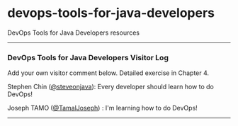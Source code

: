 # devops-tools-for-java-developers
DevOps Tools for Java Developers resources

---

### DevOps Tools for Java Developers Visitor Log

Add your own visitor comment below. Detailed exercise in Chapter 4.


Stephen Chin ([@steveonjava](https://twitter.com/steveonjava)): Every developer should learn how to do DevOps!

Joseph TAMO ([@TamalJoseph](https://twitter.com/tamaljoseph)) : I'm learning how to do DevOps!

---
